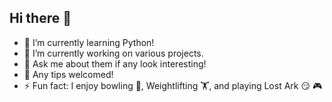 ## Hi there 👋

- 🌱 I’m currently learning Python!
- 😤 I’m currently working on various projects. 
- 💬 Ask me about them if any look interesting! 
- 💭 Any tips welcomed!
- ⚡ Fun fact: I enjoy bowling 🎳, Weightlifting 🏋, and playing Lost Ark 😏 🎮

